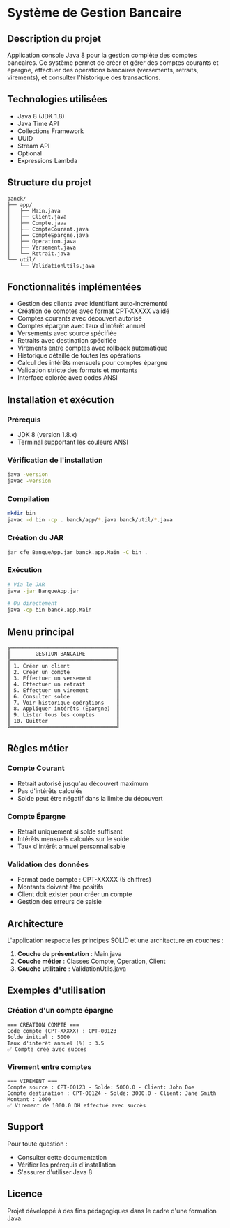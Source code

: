 # Système de Gestion Bancaire

## Description du projet

Application console Java 8 pour la gestion complète des comptes bancaires. Ce système permet de créer et gérer des comptes courants et épargne, effectuer des opérations bancaires (versements, retraits, virements), et consulter l'historique des transactions.

## Technologies utilisées

- Java 8 (JDK 1.8)
- Java Time API
- Collections Framework
- UUID
- Stream API
- Optional
- Expressions Lambda

## Structure du projet

```
banck/
├── app/
│   ├── Main.java
│   ├── Client.java
│   ├── Compte.java
│   ├── CompteCourant.java
│   ├── CompteEpargne.java
│   ├── Operation.java
│   ├── Versement.java
│   └── Retrait.java
└── util/
    └── ValidationUtils.java
```

## Fonctionnalités implémentées

- Gestion des clients avec identifiant auto-incrémenté
- Création de comptes avec format CPT-XXXXX validé
- Comptes courants avec découvert autorisé
- Comptes épargne avec taux d'intérêt annuel
- Versements avec source spécifiée
- Retraits avec destination spécifiée
- Virements entre comptes avec rollback automatique
- Historique détaillé de toutes les opérations
- Calcul des intérêts mensuels pour comptes épargne
- Validation stricte des formats et montants
- Interface colorée avec codes ANSI

## Installation et exécution

### Prérequis
- JDK 8 (version 1.8.x)
- Terminal supportant les couleurs ANSI

### Vérification de l'installation
```bash
java -version
javac -version
```

### Compilation
```bash
mkdir bin
javac -d bin -cp . banck/app/*.java banck/util/*.java
```

### Création du JAR
```bash
jar cfe BanqueApp.jar banck.app.Main -C bin .
```

### Exécution
```bash
# Via le JAR
java -jar BanqueApp.jar

# Ou directement
java -cp bin banck.app.Main
```

## Menu principal

```
╔══════════════════════════════════╗
║        GESTION BANCAIRE          ║
╠══════════════════════════════════╣
║ 1. Créer un client               ║
║ 2. Créer un compte               ║
║ 3. Effectuer un versement        ║
║ 4. Effectuer un retrait          ║
║ 5. Effectuer un virement         ║
║ 6. Consulter solde               ║
║ 7. Voir historique opérations    ║
║ 8. Appliquer intérêts (Épargne)  ║
║ 9. Lister tous les comptes       ║
║ 10. Quitter                      ║
╚══════════════════════════════════╝
```

## Règles métier

### Compte Courant
- Retrait autorisé jusqu'au découvert maximum
- Pas d'intérêts calculés
- Solde peut être négatif dans la limite du découvert

### Compte Épargne
- Retrait uniquement si solde suffisant
- Intérêts mensuels calculés sur le solde
- Taux d'intérêt annuel personnalisable

### Validation des données
- Format code compte : CPT-XXXXX (5 chiffres)
- Montants doivent être positifs
- Client doit exister pour créer un compte
- Gestion des erreurs de saisie

## Architecture

L'application respecte les principes SOLID et une architecture en couches :

1. **Couche de présentation** : Main.java
2. **Couche métier** : Classes Compte, Operation, Client
3. **Couche utilitaire** : ValidationUtils.java

## Exemples d'utilisation

### Création d'un compte épargne
```
=== CRÉATION COMPTE ===
Code compte (CPT-XXXXX) : CPT-00123
Solde initial : 5000
Taux d'intérêt annuel (%) : 3.5
✅ Compte créé avec succès
```

### Virement entre comptes
```
=== VIREMENT ===
Compte source : CPT-00123 - Solde: 5000.0 - Client: John Doe
Compte destination : CPT-00124 - Solde: 3000.0 - Client: Jane Smith
Montant : 1000
✅ Virement de 1000.0 DH effectué avec succès
```

## Support

Pour toute question :
- Consulter cette documentation
- Vérifier les prérequis d'installation
- S'assurer d'utiliser Java 8

## Licence

Projet développé à des fins pédagogiques dans le cadre d'une formation Java.